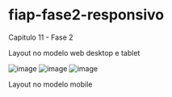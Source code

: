 # fiap-fase2-responsivo

Capitulo 11 - Fase 2

Layout no modelo web desktop e tablet

![image](https://user-images.githubusercontent.com/81816418/198719562-8f2589a3-d9ff-4e86-b503-8333e56e5019.png)
![image](https://user-images.githubusercontent.com/81816418/198719669-9af65c3f-40b7-4de4-a2b9-fe92bc6f218d.png)
![image](https://user-images.githubusercontent.com/81816418/198719723-844605d1-c9f9-409f-94ee-7f5849a2ad24.png)

Layout no modelo mobile


